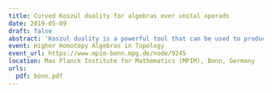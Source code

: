 ```yaml
---
title: Curved Koszul duality for algebras over unital operads
date: 2019-05-09
draft: false
abstract: 'Koszul duality is a powerful tool that can be used to produce resolutions of algebras in many contexts. In particular, Koszul duality of operads is the tool of choice to define the notion of “homotopy algebras”. In this talk, I will present a framework to study curved Koszul duality for algebras over certain kinds of unital operads (i.e. satisfying $P(0) = \Bbbk$). I will explain how to use it in order to compute the factorization homology of a closed manifold with values in the algebra of polynomial functions on a standard shifted symplectic space.'
event: Higher Homotopy Algebras in Topology
event_url: https://www.mpim-bonn.mpg.de/node/9245
location: Max Planck Institute for Mathematics (MPIM), Bonn, Germany
urls:
  pdf: bonn.pdf
---
```

